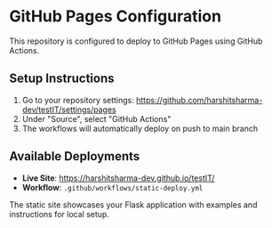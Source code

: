 # GitHub Pages Configuration

This repository is configured to deploy to GitHub Pages using GitHub Actions.

## Setup Instructions

1. Go to your repository settings: https://github.com/harshitsharma-dev/testIT/settings/pages
2. Under "Source", select "GitHub Actions"
3. The workflows will automatically deploy on push to main branch

## Available Deployments

- **Live Site**: https://harshitsharma-dev.github.io/testIT/
- **Workflow**: `.github/workflows/static-deploy.yml`

The static site showcases your Flask application with examples and instructions for local setup.
